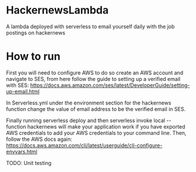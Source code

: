 # HackernewsLambda
A lambda deployed with serverless to email yourself daily with the job postings on hackernews


# How to run
  First you will need to configure AWS to do so create an AWS account and navigate to SES, from here follow the guide to setting up a verified email with SES: https://docs.aws.amazon.com/ses/latest/DeveloperGuide/setting-up-email.html

   In Serverless.yml under the environment section for the hackernews function change the value of email address to be the verified email in SES.

  Finally running serverless deploy and then serverless invoke local --function hackernews will make your application work if you have exported AWS credentials to add your AWS credentials to your command line. Then, follow the AWS docs again: 
  https://docs.aws.amazon.com/cli/latest/userguide/cli-configure-envvars.html
  
  TODO:
      Unit testing 
